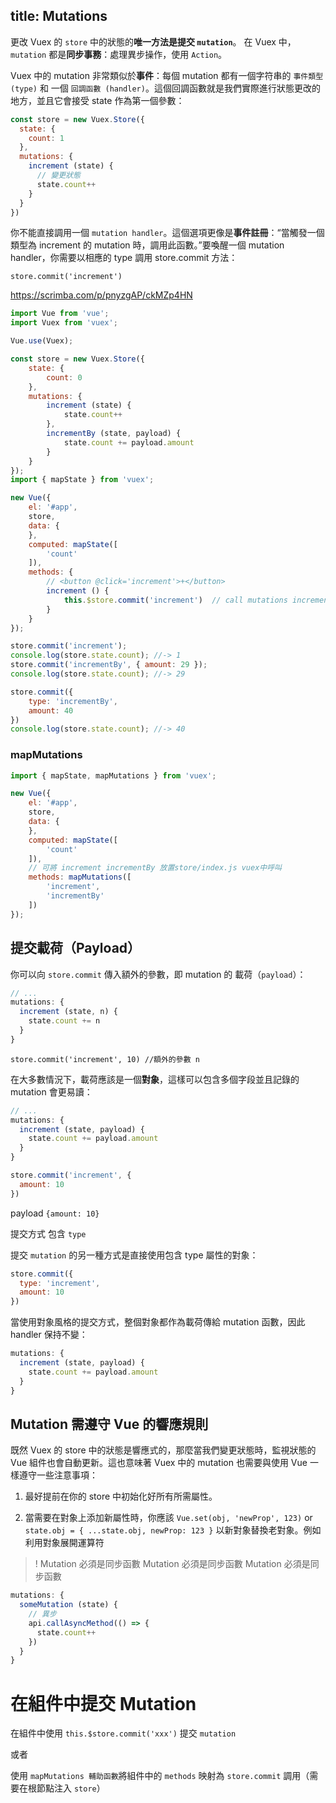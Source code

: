 title: Mutations
---

更改 Vuex 的 `store` 中的狀態的**唯一方法是提交 `mutation`**。
在 Vuex 中，`mutation` 都是**同步事務**：處理異步操作，使用 `Action`。  

Vuex 中的 mutation 非常類似於**事件**：每個 mutation 都有一個字符串的 `事件類型 (type)` 和 一個 `回調函數 (handler)`。這個回調函數就是我們實際進行狀態更改的地方，並且它會接受 state 作為第一個參數：

```js
const store = new Vuex.Store({
  state: {
    count: 1
  },
  mutations: {
    increment (state) {
      // 變更狀態
      state.count++
    }
  }
})
```

你不能直接調用一個 `mutation handler`。這個選項更像是**事件註冊**：“當觸發一個類型為 increment 的 mutation 時，調用此函數。”要喚醒一個 mutation handler，你需要以相應的 type 調用 store.commit 方法：

`store.commit('increment')` 


https://scrimba.com/p/pnyzgAP/ckMZp4HN
```js
import Vue from 'vue';
import Vuex from 'vuex';

Vue.use(Vuex);

const store = new Vuex.Store({
    state: {
        count: 0
    },
    mutations: {
        increment (state) {
            state.count++
        },
        incrementBy (state, payload) {
            state.count += payload.amount
        }
    }
});
import { mapState } from 'vuex';

new Vue({ 
    el: '#app',
    store,
    data: {
    },
    computed: mapState([
        'count'
    ]),
    methods: {
        // <button @click='increment'>+</button>
        increment () {
            this.$store.commit('increment')  // call mutations increment 
        }
    }
});

store.commit('increment');
console.log(store.state.count); //-> 1
store.commit('incrementBy', { amount: 29 });
console.log(store.state.count); //-> 29

store.commit({
    type: 'incrementBy',
    amount: 40
})
console.log(store.state.count); //-> 40
```

### mapMutations

```js
import { mapState, mapMutations } from 'vuex';

new Vue({ 
    el: '#app',
    store,
    data: {
    },
    computed: mapState([
        'count'
    ]),
    // 可將 increment incrementBy 放置store/index.js vuex中呼叫
    methods: mapMutations([
        'increment',
        'incrementBy'
    ])
});
```




## 提交載荷（Payload）

你可以向 `store.commit` 傳入額外的參數，即 mutation 的 載荷（`payload`）：

```js
// ...
mutations: {
  increment (state, n) {
    state.count += n
  }
}
```

`store.commit('increment', 10) //額外的參數 n`  

在大多數情況下，載荷應該是一個**對象**，這樣可以包含多個字段並且記錄的 mutation 會更易讀：

```js
// ...
mutations: {
  increment (state, payload) {
    state.count += payload.amount
  }
}
```

```js
store.commit('increment', {
  amount: 10
})
```

payload `{amount: 10}` 

提交方式 包含 `type`

提交 `mutation` 的另一種方式是直接使用包含 type 屬性的對象：

```js
store.commit({
  type: 'increment',
  amount: 10
})
```

當使用對象風格的提交方式，整個對象都作為載荷傳給 mutation 函數，因此 handler 保持不變：

```js
mutations: {
  increment (state, payload) {
    state.count += payload.amount
  }
}
```

## Mutation 需遵守 Vue 的響應規則

既然 Vuex 的 store 中的狀態是響應式的，那麼當我們變更狀態時，監視狀態的 Vue 組件也會自動更新。這也意味著 Vuex 中的 mutation 也需要與使用 Vue 一樣遵守一些注意事項：

1. 最好提前在你的 store 中初始化好所有所需屬性。

2. 當需要在對象上添加新屬性時，你應該
`Vue.set(obj, 'newProp', 123)` or 
`state.obj = { ...state.obj, newProp: 123 }`  以新對象替換老對象。例如利用對象展開運算符


> ! Mutation 必須是同步函數 Mutation 必須是同步函數 Mutation 必須是同步函數 

```js
mutations: {
  someMutation (state) {
    // 異步
    api.callAsyncMethod(() => {
      state.count++
    })
  }
}
```

# 在組件中提交 Mutation

在組件中使用 `this.$store.commit('xxx')` 提交 `mutation`

或者

使用 `mapMutations 輔助函數`將組件中的 `methods` 映射為 `store.commit` 調用（需要在根節點注入 `store`）


